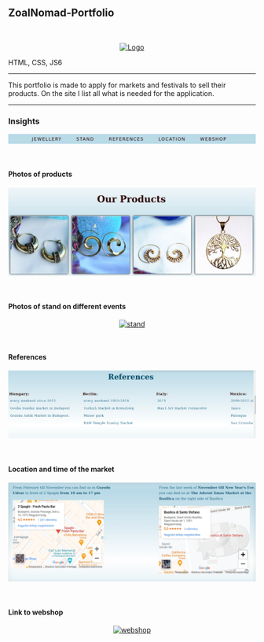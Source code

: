 ## ZoalNomad-Portfolio

<!-- PROJECT LOGO -->
<br />
<p align="center">
  <a href="https://zoalnomad.com">
    <img src="./gif/hero.gif" alt="Logo" >
  </a>
</p>

<p align="center">

 HTML, CSS, JS6
</p>


***
This portfolio is made to apply for markets and festivals to sell their products.
On the site I list all what is needed for the application.
***
### Insights

<p align="center">
  <a href="https://zoalnomad.com">
    <img src="./gif/menu.gif" alt="menu" >
  </a>
</p>
<br>

#### Photos of products
<p align="center">
  <a href="https://zoalnomad.com">
    <img src="./gif/products.gif" alt="products" >
  </a>
</p>
<br>

#### Photos of stand on different events
<p align="center">
  <a href="https://zoalnomad.com">
    <img src="./gif/stand.gif" alt="stand" >
  </a>
</p>
<br>

#### References
<p align="center">
  <a href="https://zoalnomad.com">
    <img src="./gif/references.gif" alt="references" >
  </a>
</p>
<br>

#### Location and time of the market
<p align="center">
  <a href="https://zoalnomad.com">
    <img src="./gif/map.gif" alt="location" >
  </a>
</p>
<br>

#### Link to webshop
<p align="center">
  <a href="https://zoalnomad.com">
    <img src="./gif/etsy.gif" alt="webshop" >
  </a>
</p>
<br>
